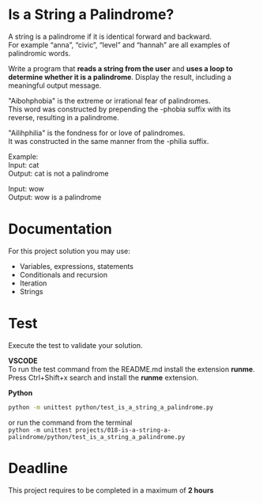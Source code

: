 # Is a String a Palindrome?

A string is a palindrome if it is identical forward and backward.    
For example “anna”, “civic”, “level” and “hannah” are all examples of palindromic words. 

Write a program that **reads a string from the user** and **uses a loop to determine whether it is a palindrome**. 
Display the result, including a meaningful output message.

"Aibohphobia" is the extreme or irrational fear of palindromes.   
This word was constructed by prepending the -phobia suffix with its reverse, resulting in a palindrome.   

"Ailihphilia" is the fondness for or love of palindromes.  
It was constructed in the same manner from the -philia suffix.

Example:  
Input: cat  
Output:  cat is not a palindrome

Input: wow  
Output: wow is a palindrome

# Documentation

For this project solution you may use:

- Variables, expressions, statements
- Conditionals and recursion
- Iteration
- Strings

# Test
Execute the test to validate your solution.  

**VSCODE**   
To run the test command from the README.md install the extension **runme**. 
Press Ctrl+Shift+x search and install the **runme** extension. 


**Python**

```sh
python -m unittest python/test_is_a_string_a_palindrome.py
```

or run the command from the terminal  
`python -m unittest projects/018-is-a-string-a-palindrome/python/test_is_a_string_a_palindrome.py`


# Deadline

This project requires to be completed in a maximum of **2 hours**
